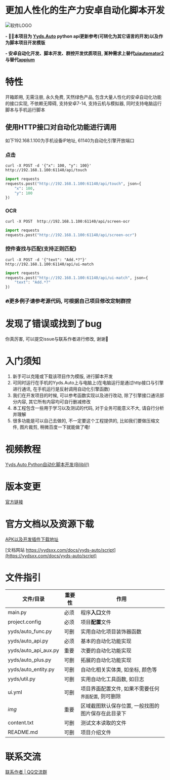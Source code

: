 # 更加人性化的生产力安卓自动化脚本开发
![软件LOGO](https://yydsxx.com/img/snake.gif)

**- 🧞‍♂️本项目为 [Yyds.Auto](www.yydsxx.com) python api更新参考(可转化为其它语言的开发)以及作为脚本项目开发模版**

**- 安卓自动化开发、脚本开发、群控开发优质项目, 某种需求上替代[uiautomator2](https://github.com/openatx/uiautomator2)与替代[appium](https://github.com/appium/appium)**

# 特性
开箱即用, 无需注册, 永久免费, 天然绿色产品, 包含大量人性化的安卓自动化功能的接口实现, 不依赖无障碍, 支持安卓7-14, 支持云机与模拟器, 同时支持电脑运行脚本与手机运行脚本

## 使用HTTP接口对自动化功能进行调用
如下192.168.1.100为手机设备IP地址, 61140为自动化引擎开放端口

### 点击
```shell
curl -X POST -d '{"x": 100, "y": 100}' http://192.168.1.100:61140/api/touch
```

```python
import requests
requests.post("http://192.168.1.100:61140/api/touch", json={
    "x": 100,
    "y": 100
})
```

### OCR
```shell
curl -X POST  http://192.168.1.100:61140/api/screen-ocr
```

```python
import requests
requests.post("http://192.168.1.100:61140/api/screen-ocr")
```



### 控件查找与匹配(支持正则匹配)
```shell
curl -X POST -d '{"text": "Add.*?"}' http://192.168.1.100:61140/api/ui-match
```

```python
import requests
requests.post("http://192.168.1.100:61140/api/ui-match", json={
    "text": "Add.*?"
})
```

### 🔥更多例子请参考源代码, 可根据自己项目修改定制群控

# 发现了错误或找到了bug
你真厉害, 可以提交issue与联系作者进行修改, 谢谢🙏

# 入门须知
1. 新手可以克隆或下载该项目作为模版, 进行脚本开发
2. 可同时运行在手机的Yyds.Auto上与电脑上(在电脑运行是通过http接口与引擎进行通讯, 在手机运行是反射调用自动化引擎函数)
3. 我们在开发项目的时候, 可以参考函数实现以及进行改动, 除了引擎接口通讯部分内容, 其它所有内容均可自行删减修改
4. 本工程包含一些用于学习以及测试的代码, 对于业务可能意义不大, 请自行分析并理解
5. 很多功能是可以自己去做的, 不一定要这个工程提供的, 比如我们要做压缩文件, 图片裁剪, 稍微百度一下就能做了嘞!

# 视频教程
[Yyds.Auto Python自动化脚本开发(Bilibli!)](https://space.bilibili.com/413090517)

# 版本变更
[官方链接](https://yydsxx.com/docs/yyds-auto/update_history)

# 官方文档以及资源下载
[APK以及开发插件下载地址](https://yydsxx.com/download)

[文档网站 https://yydsxx.com/docs/yyds-auto/script](https://yydsxx.com/docs/yyds-auto/script)



# 文件指引
| 文件/目录             | 重要性 | 作用                            |
|----------------------|-----|-------------------------------|
| main.py              | 必须  | 程序**入口**文件                    |  
| project.config       | 必须  | 项目**配置**文件                    |
| yyds/auto_func.py    | 可删  | 实用自动化项目装饰器函数                  |
| yyds/auto_api.py     | 必须  | 基本的自动化功能实现                    |
| yyds/auto_api_aux.py | 重要  | 次要的自动化功能实现                    |
| yyds/auto_plus.py    | 可删  | 拓展的自动化功能实现                    |
| yyds/auto_entity.py  | 可删  | 自动化相关实体类, 如坐标, 颜色等            |
| yyds/util.py         | 可删  | 实用自动化工具函数, 如日志                |
| ui.yml               | 可删  | 项目界面配置文件, 如果不需要任何`界面配置`, 则可删除 |  
| _img_                | 重要  | 区域截图默认保存位置, 一般找图的图片保存在此目录下    |  
| content.txt          | 可删  | 测试文本读取的文件                     |
| README.md            | 可删  | 项目介绍文件                        |  


# 联系交流
[联系作者 | QQ交流群](https://yydsxx.com/contact)